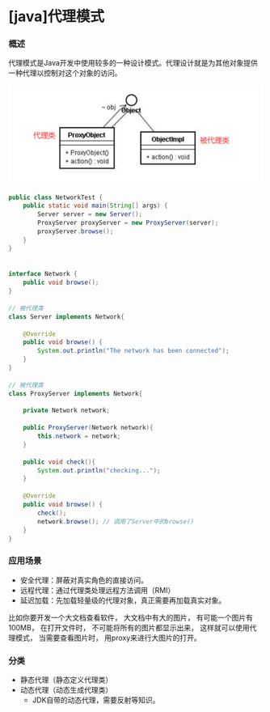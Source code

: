 # [java]代理模式

### 概述

代理模式是Java开发中使用较多的一种设计模式。代理设计就是为其他对象提供一种代理以控制对这个对象的访问。

![image-20210512164850818](img/image-20210512164850818.png)



```java
public class NetworkTest {
    public static void main(String[] args) {
        Server server = new Server();
        ProxyServer proxyServer = new ProxyServer(server);
        proxyServer.browse();
    }
}


interface Network {
    public void browse();
}

// 被代理类
class Server implements Network{

    @Override
    public void browse() {
        System.out.println("The network has been connected");
    }
}

// 被代理类
class ProxyServer implements Network{

    private Network network;

    public ProxyServer(Network network){
        this.network = network;
    }

    public void check(){
        System.out.println("checking...");
    }

    @Override
    public void browse() {
        check();
        network.browse(); // 调用了Server中的browse()
    }
}
```



### 应用场景

- 安全代理：屏蔽对真实角色的直接访问。
- 远程代理：通过代理类处理远程方法调用（RMI）
- 延迟加载：先加载轻量级的代理对象，真正需要再加载真实对象。

比如你要开发一个大文档查看软件， 大文档中有大的图片， 有可能一个图片有100MB， 在打开文件时， 不可能将所有的图片都显示出来， 这样就可以使用代理模式， 当需要查看图片时， 用proxy来进行大图片的打开。  

### 分类

- 静态代理（静态定义代理类）
- 动态代理（动态生成代理类）
  - JDK自带的动态代理，需要反射等知识。